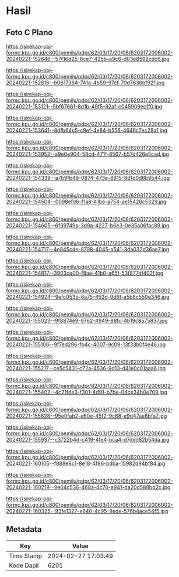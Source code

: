 # Hasil

## Foto C Plano

https://sirekap-obj-formc.kpu.go.id/c800/pemilu/pdpr/62/03/17/20/06/6203172006002-20240221-152646--57f16d25-8ce7-42bb-a9c6-d03e8592cdc6.jpg

https://sirekap-obj-formc.kpu.go.id/c800/pemilu/pdpr/62/03/17/20/06/6203172006002-20240221-152816--b0617364-741a-4b59-97cf-70d7636bf921.jpg

https://sirekap-obj-formc.kpu.go.id/c800/pemilu/pdpr/62/03/17/20/06/6203172006002-20240221-153121--5bf67661-8d1b-49f5-82af-c045909ec1f0.jpg

https://sirekap-obj-formc.kpu.go.id/c800/pemilu/pdpr/62/03/17/20/06/6203172006002-20240221-153641--8dfb64c5-c9ef-4e84-b558-4646c7ec28a1.jpg

https://sirekap-obj-formc.kpu.go.id/c800/pemilu/pdpr/62/03/17/20/06/6203172006002-20240221-153952--a9e0e904-58cd-471f-8567-b57d426e5cad.jpg

https://sirekap-obj-formc.kpu.go.id/c800/pemilu/pdpr/62/03/17/20/06/6203172006002-20240221-154339--a7b9fb49-0874-473e-8915-8d1d0d6b9544.jpg

https://sirekap-obj-formc.kpu.go.id/c800/pemilu/pdpr/62/03/17/20/06/6203172006002-20240221-154504--0098efd6-f1a8-41be-a754-ae15426c5329.jpg

https://sirekap-obj-formc.kpu.go.id/c800/pemilu/pdpr/62/03/17/20/06/6203172006002-20240221-154605--6f39749a-3d9a-4227-b6e3-0e35a06fac89.jpg

https://sirekap-obj-formc.kpu.go.id/c800/pemilu/pdpr/62/03/17/20/06/6203172006002-20240221-154717--4e845cde-8798-4045-a541-3da032d36ae7.jpg

https://sirekap-obj-formc.kpu.go.id/c800/pemilu/pdpr/62/03/17/20/06/6203172006002-20240221-154817--3903da00-f8ae-41b0-a65f-53f877df402f.jpg

https://sirekap-obj-formc.kpu.go.id/c800/pemilu/pdpr/62/03/17/20/06/6203172006002-20240221-154924--9efc053b-6a75-452d-9d6f-a5b8c550e346.jpg

https://sirekap-obj-formc.kpu.go.id/c800/pemilu/pdpr/62/03/17/20/06/6203172006002-20240221-155023--9f8874e9-9762-4949-88fc-4b19c8575837.jpg

https://sirekap-obj-formc.kpu.go.id/c800/pemilu/pdpr/62/03/17/20/06/6203172006002-20240221-155106--9f7ed296-fb4c-4007-9c09-13f33b0f4e46.jpg

https://sirekap-obj-formc.kpu.go.id/c800/pemilu/pdpr/62/03/17/20/06/6203172006002-20240221-155217--ce5c5431-c72a-4536-9d13-d41e0c01aaa6.jpg

https://sirekap-obj-formc.kpu.go.id/c800/pemilu/pdpr/62/03/17/20/06/6203172006002-20240221-155402--4c21fde3-f301-4d91-b7be-04ce34b0e709.jpg

https://sirekap-obj-formc.kpu.go.id/c800/pemilu/pdpr/62/03/17/20/06/6203172006002-20240221-155628--95e0fab2-e60e-45f2-9c88-e9d47ae8bfa7.jpg

https://sirekap-obj-formc.kpu.go.id/c800/pemilu/pdpr/62/03/17/20/06/6203172006002-20240221-155937--c3722b4d-c419-4fe4-bca4-d7ded82b54da.jpg

https://sirekap-obj-formc.kpu.go.id/c800/pemilu/pdpr/62/03/17/20/06/6203172006002-20240221-160105--f888e8c1-8e18-4f86-bdba-15982d94bf84.jpg

https://sirekap-obj-formc.kpu.go.id/c800/pemilu/pdpr/62/03/17/20/06/6203172006002-20240221-160219--9e64c536-468a-4c70-a941-da20d588bd2c.jpg

https://sirekap-obj-formc.kpu.go.id/c800/pemilu/pdpr/62/03/17/20/06/6203172006002-20240221-160325--93fe1327-e640-4c95-9ede-576b4ace54f5.jpg


## Metadata

| Key        | Value               |
| ---------- | ------------------- |
| Time Stamp | 2024-02-27 17:03:49 |
| Kode Dapil | 6201                |



